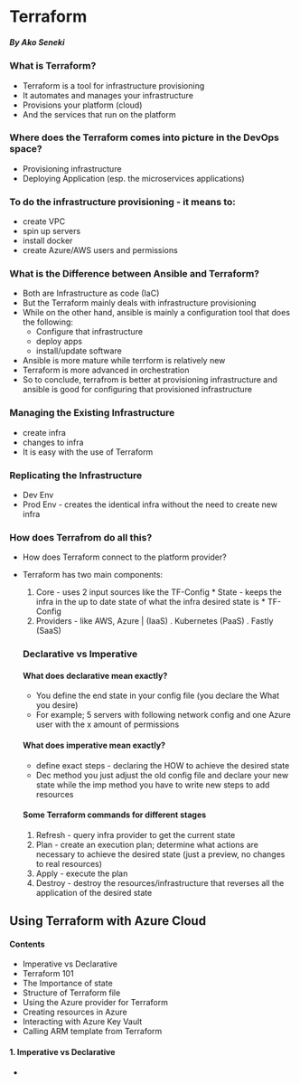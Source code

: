 # Terraform
##### _By Ako Seneki_
### What is Terraform?
* Terraform is a tool for infrastructure provisioning
* It automates and manages your infrastructure
* Provisions your platform (cloud)
* And the services that run on the platform

### Where does the Terraform comes into picture in the DevOps space?
* Provisioning infrastructure
* Deploying Application (esp. the microservices applications)

### To do the infrastructure provisioning - it means to:
* create VPC
* spin up servers
* install docker
* create Azure/AWS users and permissions

### What is the Difference between Ansible and Terraform?
* Both are Infrastructure as code (IaC)
* But the Terraform mainly deals with infrastructure provisioning
* While on the other hand, ansible is mainly a configuration tool that does the following:
    - Configure that infrastructure
    - deploy apps
    - install/update software
* Ansible is more mature while terrform is relatively new
* Terraform is more advanced in orchestration
* So to conclude, terrafrom is better at provisioning infrastructure and ansible is good for configuring that provisioned infrastructure


### Managing the Existing Infrastructure
- create infra
- changes to infra
- It is easy with the use of Terraform

### Replicating the Infrastructure
- Dev Env
- Prod Env - creates the identical infra without the need to create new infra


### How does Terrafrom do all this?
- How does Terraform connect to the platform provider?

* Terraform has two main components:
  1. Core - uses 2 input sources like the TF-Config
          * State - keeps the infra in the up to date state of what the infra desired state is
          * TF-Config
  2. Providers - like AWS, Azure | (IaaS)
  .             Kubernetes (PaaS)
  .             Fastly (SaaS)

  ### Declarative vs Imperative
  #### What does declarative mean exactly?
  * You define the end state in your config file (you declare the What you desire)
  * For example; 5 servers with following network config and one Azure user with the x amount of permissions
  #### What does imperative mean exactly?
  * define exact steps - declaring the HOW to achieve the desired state
 
  -    Dec method you just adjust the old config file and declare your new state while the imp method you have to write new steps to add resources
  #### Some Terraform commands for different stages
  1. Refresh - query infra provider to get the current state
  2. Plan - create an execution plan; determine what actions are necessary to achieve the desired state (just a preview, no changes to real resources)
  3. Apply - execute the plan
  4. Destroy - destroy the resources/infrastructure that reverses all the application of the desired state
 
## Using Terraform with Azure Cloud
#### Contents
  -    Imperative vs Declarative
  -    Terraform 101
  -    The Importance of state
  -    Structure of Terraform file
  -    Using the Azure provider for Terraform
  -    Creating resources in Azure
  -    Interacting with Azure Key Vault
  -    Calling ARM template from Terraform

#### 1. Imperative vs Declarative
-    

 







  
